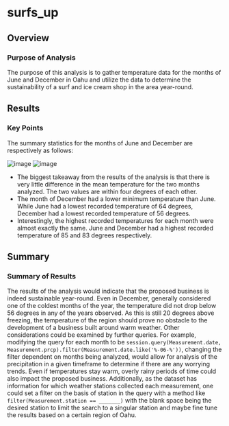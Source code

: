 # surfs_up

## Overview
### Purpose of Analysis
The purpose of this analysis is to gather temperature data for the months of June and December in Oahu and utilize the data to determine the sustainability of a surf and ice cream shop in the area year-round.

## Results
### Key Points
The summary statistics for the months of June and December are respectively as follows:

![image](https://user-images.githubusercontent.com/92831138/150194049-7c17724c-6d93-4b98-aec9-f1fe2199c4ac.png)
![image](https://user-images.githubusercontent.com/92831138/150194066-507e17bd-2e8f-4947-b419-bbc4c1bb2376.png)
- The biggest takeaway from the results of the analysis is that there is very little difference in the mean temperature for the two months analyzed. The two values are within four degrees of each other.
- The month of December had a lower minimum temperature than June. While June had a lowest recorded temperature of 64 degrees, December had a lowest recorded temperature of 56 degrees.
- Interestingly, the highest recorded temperatures for each month were almost exactly the same. June and December had a highest recorded temperature of 85 and 83 degrees respectively.

## Summary
### Summary of Results
The results of the analysis would indicate that the proposed business is indeed sustainable year-round. Even in December, generally considered one of the coldest months of the year, the temperature did not drop below 56 degrees in any of the years observed. As this is still 20 degrees above freezing, the temperature of the region should prove no obstacle to the development of a business built around warm weather. Other considerations could be examined by further queries. For example, modifying the query for each month to be `session.query(Measurement.date, Measurement.prcp).filter(Measurement.date.like('%-06-%'))`, changing the filter dependent on months being analyzed, would allow for analysis of the precipitation in a given timeframe to determine if there are any worrying trends. Even if temperatures stay warm, overly rainy periods of time could also impact the proposed business. Additionally, as the dataset has information for which weather stations collected each measurement, one could set a filter on the basis of station in the query with a method like `filter(Measurement.station == _______)` with the blank space being the desired station to limit the search to a singular station and maybe fine tune the results based on a certain region of Oahu.
